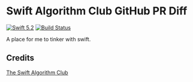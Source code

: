 # Swift Algorithm Club GitHub PR Diff

[![Swift 5.2](https://img.shields.io/badge/swift-5.2-ED523F.svg?style=flat)](https://swift.org/download/)
[![Build Status](https://travis-ci.org/mferrojr/github-filediff.svg?branch=master)](https://travis-ci.org/mferrojr/github-filediff)

A place for me to tinker with swift.

## Credits

[The Swift Algorithm Club](https://github.com/raywenderlich/swift-algorithm-club)
